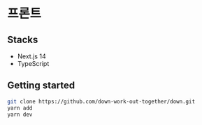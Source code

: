 # 프론트

## Stacks
- Next.js 14
- TypeScript

## Getting started
```bash
git clone https://github.com/down-work-out-together/down.git
yarn add
yarn dev
```